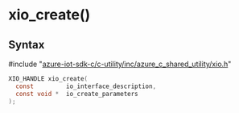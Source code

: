# xio_create()

## Syntax

\#include "[azure-iot-sdk-c/c-utility/inc/azure_c_shared_utility/xio.h](../iot-c-ref-xio-h.md)"  
```C
XIO_HANDLE xio_create(
  const         io_interface_description,
  const void *  io_create_parameters
);
```

